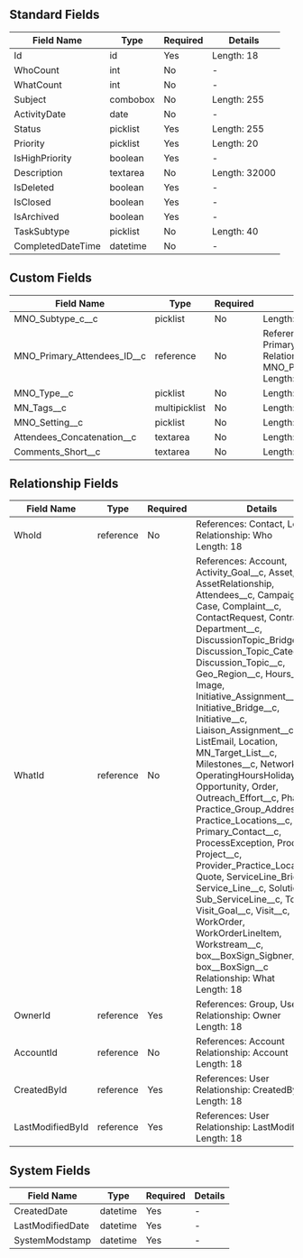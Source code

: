 ## Standard Fields

| Field Name | Type | Required | Details |
|------------|------|----------|----------|
| Id | id | Yes | Length: 18 |
| WhoCount | int | No | - |
| WhatCount | int | No | - |
| Subject | combobox | No | Length: 255 |
| ActivityDate | date | No | - |
| Status | picklist | Yes | Length: 255 |
| Priority | picklist | Yes | Length: 20 |
| IsHighPriority | boolean | Yes | - |
| Description | textarea | No | Length: 32000 |
| IsDeleted | boolean | Yes | - |
| IsClosed | boolean | Yes | - |
| IsArchived | boolean | Yes | - |
| TaskSubtype | picklist | No | Length: 40 |
| CompletedDateTime | datetime | No | - |

## Custom Fields

| Field Name | Type | Required | Details |
|------------|------|----------|----------|
| MNO_Subtype_c__c | picklist | No | Length: 255 |
| MNO_Primary_Attendees_ID__c | reference | No | References: Primary_Contact__c<br>Relationship: MNO_Primary_Attendees_ID__r<br>Length: 18 |
| MNO_Type__c | picklist | No | Length: 255 |
| MN_Tags__c | multipicklist | No | Length: 4099 |
| MNO_Setting__c | picklist | No | Length: 255 |
| Attendees_Concatenation__c | textarea | No | Length: 255 |
| Comments_Short__c | textarea | No | Length: 255 |

## Relationship Fields

| Field Name | Type | Required | Details |
|------------|------|----------|----------|
| WhoId | reference | No | References: Contact, Lead<br>Relationship: Who<br>Length: 18 |
| WhatId | reference | No | References: Account, Activity_Goal__c, Asset, AssetRelationship, Attendees__c, Campaign, Case, Complaint__c, ContactRequest, Contract, Department__c, DiscussionTopic_Bridge__c, Discussion_Topic_Category__c, Discussion_Topic__c, Geo_Region__c, Hours__c, Image, Initiative_Assignment__c, Initiative_Bridge__c, Initiative__c, Liaison_Assignment__c, ListEmail, Location, MN_Target_List__c, Milestones__c, Network__c, OperatingHoursHoliday, Opportunity, Order, Outreach_Effort__c, Phase__c, Practice_Group_Address__c, Practice_Locations__c, Primary_Contact__c, ProcessException, Product2, Project__c, Provider_Practice_Location__c, Quote, ServiceLine_Bridge__c, Service_Line__c, Solution, Sub_ServiceLine__c, Todo__c, Visit_Goal__c, Visit__c, WorkOrder, WorkOrderLineItem, Workstream__c, box__BoxSign_Sigbner__c, box__BoxSign__c<br>Relationship: What<br>Length: 18 |
| OwnerId | reference | Yes | References: Group, User<br>Relationship: Owner<br>Length: 18 |
| AccountId | reference | No | References: Account<br>Relationship: Account<br>Length: 18 |
| CreatedById | reference | Yes | References: User<br>Relationship: CreatedBy<br>Length: 18 |
| LastModifiedById | reference | Yes | References: User<br>Relationship: LastModifiedBy<br>Length: 18 |

## System Fields

| Field Name | Type | Required | Details |
|------------|------|----------|----------|
| CreatedDate | datetime | Yes | - |
| LastModifiedDate | datetime | Yes | - |
| SystemModstamp | datetime | Yes | - |

